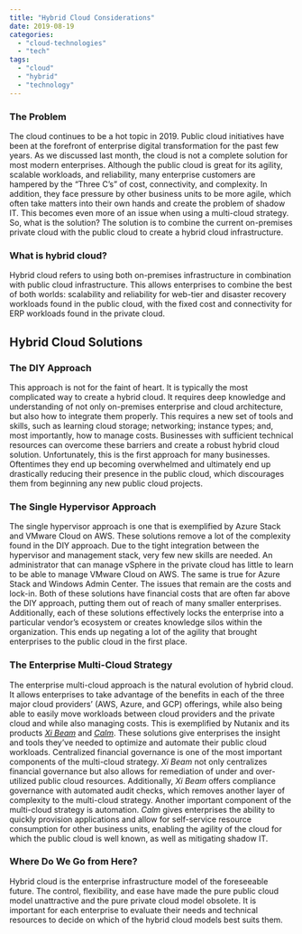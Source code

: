 ```yaml
---
title: "Hybrid Cloud Considerations"
date: 2019-08-19
categories: 
  - "cloud-technologies"
  - "tech"
tags: 
  - "cloud"
  - "hybrid"
  - "technology"
---
```


### The Problem

The cloud continues to be a hot topic in 2019. Public cloud initiatives have been at the forefront of enterprise digital transformation for the past few years. As we discussed last month, the cloud is not a complete solution for most modern enterprises. Although the public cloud is great for its agility, scalable workloads, and reliability, many enterprise customers are hampered by the “Three C’s” of cost, connectivity, and complexity. In addition, they face pressure by other business units to be more agile, which often take matters into their own hands and create the problem of shadow IT. This becomes even more of an issue when using a multi-cloud strategy. So, what is the solution? The solution is to combine the current on-premises private cloud with the public cloud to create a hybrid cloud infrastructure.

### What is hybrid cloud?

Hybrid cloud refers to using both on-premises infrastructure in combination with public cloud infrastructure. This allows enterprises to combine the best of both worlds: scalability and reliability for web-tier and disaster recovery workloads found in the public cloud, with the fixed cost and connectivity for ERP workloads found in the private cloud.

## Hybrid Cloud Solutions

### The DIY Approach

This approach is not for the faint of heart. It is typically the most complicated way to create a hybrid cloud. It requires deep knowledge and understanding of not only on-premises enterprise and cloud architecture, but also how to integrate them properly. This requires a new set of tools and skills, such as learning cloud storage; networking; instance types; and, most importantly, how to manage costs. Businesses with sufficient technical resources can overcome these barriers and create a robust hybrid cloud solution. Unfortunately, this is the first approach for many businesses. Oftentimes they end up becoming overwhelmed and ultimately end up drastically reducing their presence in the public cloud, which discourages them from beginning any new public cloud projects.

### The Single Hypervisor Approach

The single hypervisor approach is one that is exemplified by Azure Stack and VMware Cloud on AWS. These solutions remove a lot of the complexity found in the DIY approach. Due to the tight integration between the hypervisor and management stack, very few new skills are needed. An administrator that can manage vSphere in the private cloud has little to learn to be able to manage VMware Cloud on AWS. The same is true for Azure Stack and Windows Admin Center. The issues that remain are the costs and lock-in. Both of these solutions have financial costs that are often far above the DIY approach, putting them out of reach of many smaller enterprises. Additionally, each of these solutions effectively locks the enterprise into a particular vendor’s ecosystem or creates knowledge silos within the organization. This ends up negating a lot of the agility that brought enterprises to the public cloud in the first place.

### The Enterprise Multi-Cloud Strategy

The enterprise multi-cloud approach is the natural evolution of hybrid cloud. It allows enterprises to take advantage of the benefits in each of the three major cloud providers’ (AWS, Azure, and GCP) offerings, while also being able to easily move workloads between cloud providers and the private cloud and while also managing costs. This is exemplified by Nutanix and its products [_Xi Beam_](https://www.nutanix.com/products/beam) and [_Calm_](https://www.nutanix.com/products/calm). These solutions give enterprises the insight and tools they’ve needed to optimize and automate their public cloud workloads. Centralized financial governance is one of the most important components of the multi-cloud strategy. _Xi Beam_ not only centralizes financial governance but also allows for remediation of under and over-utilized public cloud resources. Additionally, _Xi Beam_ offers compliance governance with automated audit checks, which removes another layer of complexity to the multi-cloud strategy. Another important component of the multi-cloud strategy is automation. _Calm_ gives enterprises the ability to quickly provision applications and allow for self-service resource consumption for other business units, enabling the agility of the cloud for which the public cloud is well known, as well as mitigating shadow IT.

### Where Do We Go from Here?

Hybrid cloud is the enterprise infrastructure model of the foreseeable future. The control, flexibility, and ease have made the pure public cloud model unattractive and the pure private cloud model obsolete. It is important for each enterprise to evaluate their needs and technical resources to decide on which of the hybrid cloud models best suits them.
